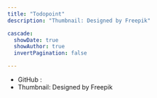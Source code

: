 ```yaml
---
title: "Todopoint"
description: "Thumbnail: Designed by Freepik"

cascade:
  showDate: true
  showAuthor: true
  invertPagination: false

---
```


- GitHub :
- Thumbnail: Designed by Freepik
